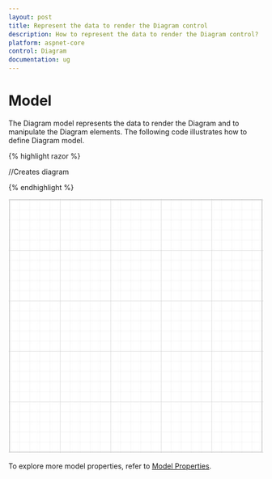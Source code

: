 ```yaml
---
layout: post
title: Represent the data to render the Diagram control
description: How to represent the data to render the Diagram control?
platform: aspnet-core
control: Diagram
documentation: ug
---
```


# Model

The Diagram model represents the data to render the Diagram and to manipulate the Diagram elements. The following code illustrates how to define Diagram model.

{% highlight razor %}

 //Creates diagram
    <div>
       <ej-diagram id="diagram" width="1000px" height="600px" enable-context-menu="false"></ej-diagram>
    </div>
  
{% endhighlight %}

![](/aspnet-core/Diagram/Model_images/Model_img1.png)

To explore more model properties, refer to [Model Properties](http://help.syncfusion.com/cr/cref_files/aspnetmvc/Syncfusion.EJ~Syncfusion.JavaScript.DataVisualization.Models.DiagramProperties_members.html "Model Properties").